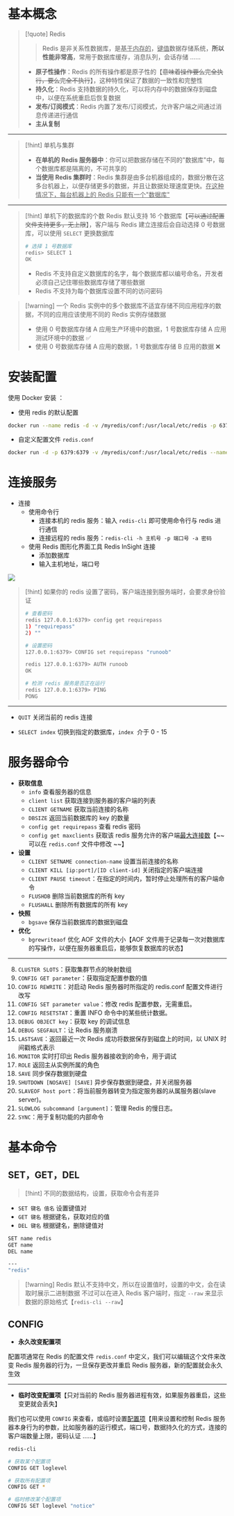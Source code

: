 # 基本概念
>[!quote] Redis
>>Redis 是非关系性数据库，是<u>基于内存的</u>，<u>键值</u>数据存储系统，**所以性能非常高**，常用于数据库缓存，消息队列，会话存储 ……
>
>- **原子性操作**：Redis 的所有操作都是原子性的【~~意味着操作要么完全执行，要么完全不执行~~】，这种特性保证了数据的一致性和完整性
>- **持久化**：Redis 支持数据的持久化，可以将内存中的数据保存到磁盘中，以便在系统重启后恢复数据
>- **发布/订阅模式**：Redis 内置了发布/订阅模式，允许客户端之间通过消息传递进行通信
>- **主从复制**

---

>[!hint] 单机与集群
>- **在单机的 Redis 服务器中**：你可以把数据存储在不同的"数据库"中，每个数据库都是隔离的，不可共享的
>- **当使用 Redis 集群时**：Redis 集群是由多台机器组成的，数据分散在这多台机器上，以便存储更多的数据，并且让数据处理速度更快。<u>在这种情况下，每台机器上的 Redis 只能有一个"数据库"</u>

---

>[!hint] 单机下的数据库的个数
>Redis 默认支持 16 个数据库【~~可以通过配置文件支持更多，无上限~~】，客户端与 Redis 建立连接后会自动选择 0 号数据库，可以使用 `SELECT` 更换数据库
>
> ```bash
> # 选择 1 号数据库
> redis> SELECT 1
> OK
> ```
> - Redis 不支持自定义数据库的名字，每个数据库都以编号命名，开发者必须自己记住哪些数据库存储了哪些数据
> - Redis 不支持为每个数据库设置不同的访问密码

>[!warning] 一个 Redis 实例中的多个数据库不适宜存储不同应用程序的数据，不同的应用应该使用不同的 Redis 实例存储数据
> - 使用 0 号数据库存储 A 应用生产环境中的数据，1 号数据库存储 A 应用测试环境中的数据  ✅
> - 使用 0 号数据库存储 A 应用的数据，1 号数据库存储 B 应用的数据  ❌

# 安装配置
使用 Docker 安装 ：
- 使用 redis 的默认配置
```bash
docker run --name redis -d -v /myredis/conf:/usr/local/etc/redis -p 6379:6379 redis
```

- 自定义配置文件 `redis.conf` 
```bash
docker run -d -p 6379:6379 -v /myredis/conf:/usr/local/etc/redis --name myredis redis redis-server /usr/local/etc/redis/redis.conf
```

# 连接服务
- 连接
	- 使用命令行
		- 连接本机的 redis 服务：输入 `redis-cli` 即可使用命令行与 redis 进行通信
		- 连接远程的 redis 服务：`redis-cli -h 主机号 -p 端口号 -a 密码` 
	- 使用 Redis 图形化界面工具 Redis InSight 连接
		- 添加数据库
		- 输入主机地址，端口号

![](https://obsidian-1307744200.cos.ap-guangzhou.myqcloud.com/%E5%9B%BE%E7%89%87/202404180051783.png)

>[!hint] 如果你的 redis 设置了密码，客户端连接到服务端时，会要求身份验证
> ```bash
> # 查看密码
> redis 127.0.0.1:6379> config get requirepass
> 1) "requirepass"
> 2) ""
> 
> # 设置密码
> 127.0.0.1:6379> CONFIG set requirepass "runoob"
> 
> redis 127.0.0.1:6379> AUTH runoob
> OK
> 
> # 检测 redis 服务是否正在运行
> redis 127.0.0.1:6379> PING
> PONG
> ```

---

- `QUIT` 关闭当前的 redis 连接
    
- `SELECT index` 切换到指定的数据库，`index`  介于 0 - 15

# 服务器命令
- **获取信息**
	- `info` 查看服务器的信息
	- `client list` 获取连接到服务器的客户端的列表
	- `CLIENT GETNAME` 获取当前连接的名称
	- `DBSIZE` 返回当前数据库的 key 的数量
	- `config get requirepass` 查看 redis 密码
	- `config get maxclients` 获取该 redis 服务允许的客户端<u>最大连接数</u>【~~可以在 `redis.conf` 文件中修改 ~~】
- **设置**
	- `CLIENT SETNAME connection-name` 设置当前连接的名称
	- `CLIENT KILL [ip:port]/[ID client-id]` 关闭指定的客户端连接
	- `CLIENT PAUSE timeout`：在指定的时间内，暂时停止处理所有的客户端命令
	- `FLUSHDB` 删除当前数据库的所有 key
	- `FLUSHALL` 删除所有数据库的所有 key
- **快照**
	- `bgsave` 保存当前数据库的数据到磁盘
- **优化**
	- `bgrewriteaof` 优化 AOF 文件的大小【AOF 文件用于记录每一次对数据库的写操作，以便在服务器重启后，能够恢复数据库的状态】

---

8. `CLUSTER SLOTS`：获取集群节点的映射数组
14. `CONFIG GET parameter`：获取指定配置参数的值
15. `CONFIG REWRITE`：对启动 Redis 服务器时所指定的 redis.conf 配置文件进行改写
16. `CONFIG SET parameter value`：修改 redis 配置参数，无需重启。
17. `CONFIG RESETSTAT`：重置 INFO 命令中的某些统计数据。
19. `DEBUG OBJECT key`：获取 key 的调试信息
20. `DEBUG SEGFAULT`：让 Redis 服务崩溃
24. `LASTSAVE`：返回最近一次 Redis 成功将数据保存到磁盘上的时间，以 UNIX 时间戳格式表示
25. `MONITOR` 实时打印出 Redis 服务器接收到的命令，用于调试
26. `ROLE` 返回主从实例所属的角色
27. `SAVE` 同步保存数据到硬盘
28. `SHUTDOWN [NOSAVE] [SAVE]` 异步保存数据到硬盘，并关闭服务器
29. `SLAVEOF host port`：将当前服务器转变为指定服务器的从属服务器(slave server)。
30. `SLOWLOG subcommand [argument]`：管理 Redis 的慢日志。
31. `SYNC`：用于复制功能的内部命令


# 基本命令
## SET，GET，DEL
>[!hint] 不同的数据结构，设置，获取命令会有差异

- `SET 键名 值名` 设置键值对
- `GET 键名` 根据键名，获取对应的值
- `DEL 键名` 根据键名，删除键值对

```bash
SET name redis
GET name
DEL name

---
"redis"
```

>[!warning] Redis 默认不支持中文，所以在设置值时，设置的中文，会在读取时展示二进制数据
>不过可以在进入 Redis 客户端时，指定 `--raw` 来显示数据的原始格式【`redis-cli --raw`】

## CONFIG
- **永久改变配置项**

配置项通常在 Redis 的配置文件 `redis.conf` 中定义，我们可以编辑这个文件来改变 Redis 服务器的行为，一旦保存更改并重启 Redis 服务器，新的配置就会永久生效

---

- **临时改变配置项**【只对当前的 Redis 服务器进程有效，如果服务器重启，这些变更就会丢失】

我们也可以使用 `CONFIG` 来查看，或临时设置<u>配置项</u>【用来设置和控制 Redis 服务器本身行为的参数，比如服务器的运行模式，端口号，数据持久化的方式，连接的客户端数量上限，密码认证 ……】

```bash
redis-cli

# 获取某个配置项
CONFIG GET loglevel

# 获取所有配置项
CONFIG GET *

# 临时修改某个配置项
CONFIG SET loglevel "notice"
```

